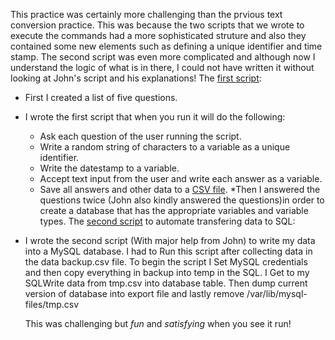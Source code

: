 This practice was certainly more challenging than the prvious text conversion practice. This was because the two scripts that we wrote to execute the commands had a more sophisticated struture and also they contained some new elements such as defining a unique identifier and time stamp. The second script was even more complicated and although now I understand the logic of what is in there, I could not have written it without looking at John's script and his explanations!
The [first script](https://github.com/sepideharc/task-4-data/blob/master/data-script.sh):
* First I created a list of five questions.
* I wrote the first script that when you run it will do the following:
  - Ask each question of the user running the script.
  - Write a random string of characters to a variable as a unique identifier.
  - Write the datestamp to a variable.
  - Accept text input from the user and write each answer as a variable.
  - Save all answers and other data to a [CSV file](https://github.com/sepideharc/task-4-data/blob/master/data-backup.csv).
*Then I answered the questions twice (John also kindly answered the questions)in order to create a database that has the appropriate variables and variable types.
The [second script](https://github.com/sepideharc/task-4-data/blob/master/write-to-db.sh) to automate transfering data to SQL:
* I wrote the second script (With major help from John) to write my data into a MySQL database.
  I had to Run this script after collecting data in the data backup.csv file.
  To begin the script I Set MySQL credentials and  then copy everything in backup into temp in the SQL. I Get to my SQLWrite data from    tmp.csv into database table. Then dump current version of database into export file and lastly remove /var/lib/mysql-files/tmp.csv
  
  This was challenging but *fun* and *satisfying* when you see it run!
